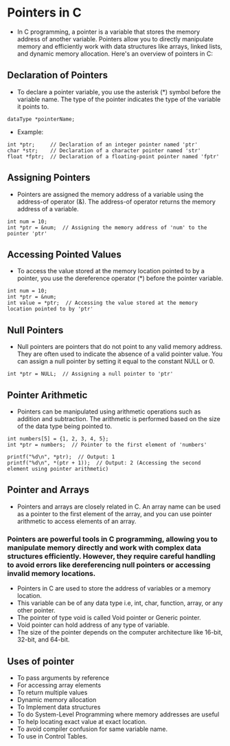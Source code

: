 # Pointers in C

* In C programming, a pointer is a variable that stores the memory address of another variable. Pointers allow you to directly manipulate memory and efficiently work with data structures like arrays, linked lists, and dynamic memory allocation. Here's an overview of pointers in C:

## Declaration of Pointers
* To declare a pointer variable, you use the asterisk (*) symbol before the variable name. The type of the pointer indicates the type of the variable it points to.
~~~~
dataType *pointerName;
~~~~

* Example:
~~~~
int *ptr;     // Declaration of an integer pointer named 'ptr'
char *str;    // Declaration of a character pointer named 'str'
float *fptr;  // Declaration of a floating-point pointer named 'fptr'
~~~~

## Assigning Pointers
* Pointers are assigned the memory address of a variable using the address-of operator (&). The address-of operator returns the memory address of a variable.
~~~~
int num = 10;
int *ptr = &num;  // Assigning the memory address of 'num' to the pointer 'ptr'
~~~~

## Accessing Pointed Values
* To access the value stored at the memory location pointed to by a pointer, you use the dereference operator (*) before the pointer variable.
~~~~
int num = 10;
int *ptr = &num;
int value = *ptr;  // Accessing the value stored at the memory location pointed to by 'ptr'
~~~~

## Null Pointers
* Null pointers are pointers that do not point to any valid memory address. They are often used to indicate the absence of a valid pointer value. You can assign a null pointer by setting it equal to the constant NULL or 0.
~~~~
int *ptr = NULL;  // Assigning a null pointer to 'ptr'
~~~~

## Pointer Arithmetic
* Pointers can be manipulated using arithmetic operations such as addition and subtraction. The arithmetic is performed based on the size of the data type being pointed to.
~~~~
int numbers[5] = {1, 2, 3, 4, 5};
int *ptr = numbers;  // Pointer to the first element of 'numbers'

printf("%d\n", *ptr);  // Output: 1
printf("%d\n", *(ptr + 1));  // Output: 2 (Accessing the second element using pointer arithmetic)
~~~~

## Pointer and Arrays
* Pointers and arrays are closely related in C. An array name can be used as a pointer to the first element of the array, and you can use pointer arithmetic to access elements of an array.

### Pointers are powerful tools in C programming, allowing you to manipulate memory directly and work with complex data structures efficiently. However, they require careful handling to avoid errors like dereferencing null pointers or accessing invalid memory locations.

* Pointers in C are used to store the address of variables or a memory location. 
* This variable can be of any data type i.e, int, char, function, array, or any other pointer. 
* The pointer of type void is called Void pointer or Generic pointer.
* Void pointer can hold address of any type of variable. 
* The size of the pointer depends on the computer architecture like 16-bit, 32-bit, and 64-bit.

## Uses of pointer

* To pass arguments by reference
* For accessing array elements
* To return multiple values
* Dynamic memory allocation
* To Implement data structures
* To do System-Level Programming where memory addresses are useful
* To help locating exact value at exact location.
* To avoid compiler confusion for same variable name.
* To use in Control Tables.

